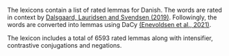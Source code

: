 The lexicons contain a list of rated lemmas for Danish. The words are rated in context by [Dalsgaard, Lauridsen and  Svendsen (2019)](https://tidsskrift.dk/lwo/article/view/115711). Followingly, the words are converted into lemmas using DaCy [(Enevoldsen et al., 2021)](https://github.com/centre-for-humanities-computing/DaCy).

The lexicon includes a total of 6593 rated lemmas along with intensifier, contrastive conjugations and negations.